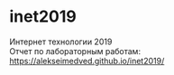 # inet2019
Интернет технологии 2019
<br>
Отчет по лабораторным работам: https://alekseimedved.github.io/inet2019/
